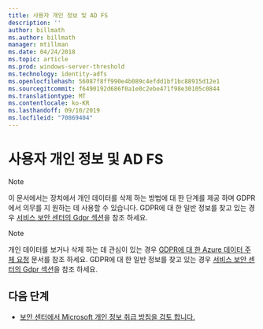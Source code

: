 ```yaml
---
title: 사용자 개인 정보 및 AD FS
description: ''
author: billmath
ms.author: billmath
manager: mtillman
ms.date: 04/24/2018
ms.topic: article
ms.prod: windows-server-threshold
ms.technology: identity-adfs
ms.openlocfilehash: 56087f8ff990e4b089c4efdd1bf1bc88915d12e1
ms.sourcegitcommit: f6490192d686f0a1e0c2ebe471f98e30105c0844
ms.translationtype: MT
ms.contentlocale: ko-KR
ms.lasthandoff: 09/10/2019
ms.locfileid: "70869404"
---
```

# <a name="user-privacy-and-ad-fs"></a>사용자 개인 정보 및 AD FS



>[!Note] 
> 이 문서에서는 장치에서 개인 데이터를 삭제 하는 방법에 대 한 단계를 제공 하며 GDPR에서 의무를 지 원하는 데 사용할 수 있습니다. GDPR에 대 한 일반 정보를 찾고 있는 경우 [서비스 보안 센터의 Gdpr 섹션](https://www.microsoft.com/en-us/TrustCenter/Privacy/gdpr/default.aspx)을 참조 하세요.

>[!Note] 
>개인 데이터를 보거나 삭제 하는 데 관심이 있는 경우 [GDPR에 대 한 Azure 데이터 주체 요청](https://docs.microsoft.com/microsoft-365/compliance/gdpr-dsr-azure) 문서를 참조 하세요. GDPR에 대 한 일반 정보를 찾고 있는 경우 [서비스 보안 센터의 Gdpr 섹션](https://www.microsoft.com/en-us/TrustCenter/Privacy/gdpr/default.aspx)을 참조 하세요.

## <a name="next-steps"></a>다음 단계
* [보안 센터에서 Microsoft 개인 정보 취급 방침을 검토 합니다.](https://www.microsoft.com/trustcenter)

 